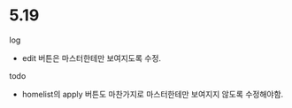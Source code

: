 # 5.19
log
 - edit 버튼은 마스터한테만 보여지도록 수정.    

todo
 - homelist의 apply 버튼도 마찬가지로 마스터한테만 보여지지 않도록 수정해야함. 
